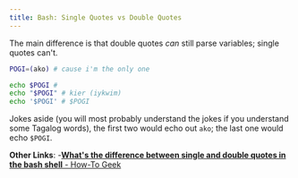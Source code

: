 ```yaml
---
title: Bash: Single Quotes vs Double Quotes
---
```


The main difference is that double quotes *can* still parse variables; single quotes can't.

```bash
POGI=(ako) # cause i'm the only one

echo $POGI # 
echo "$POGI" # kier (iykwim)
echo '$POGI' # $POGI
```

Jokes aside (you will most probably understand the jokes if you understand some Tagalog words), the first two would echo out `ako`; the last one would echo `$POGI`.

**Other Links**:
-[**What's the difference between single and double quotes in the bash shell** - How-To Geek](http://www.howtogeek.com/howto/29980/whats-the-difference-between-single-and-double-quotes-in-the-bash-shell/)
